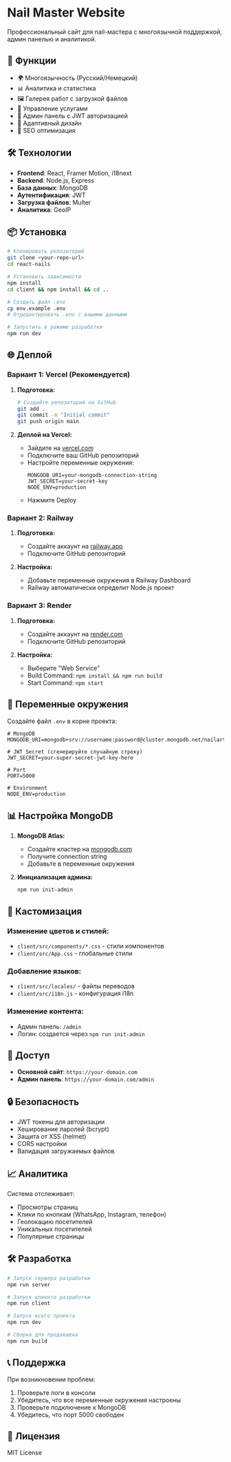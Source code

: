 # Nail Master Website

Профессиональный сайт для nail-мастера с многоязычной поддержкой, админ панелью и аналитикой.

## 🚀 Функции

- 🌍 Многоязычность (Русский/Немецкий)
- 📊 Аналитика и статистика
- 🖼️ Галерея работ с загрузкой файлов
- 💼 Управление услугами
- 🔐 Админ панель с JWT авторизацией
- 📱 Адаптивный дизайн
- 🎯 SEO оптимизация

## 🛠️ Технологии

- **Frontend**: React, Framer Motion, i18next
- **Backend**: Node.js, Express
- **База данных**: MongoDB
- **Аутентификация**: JWT
- **Загрузка файлов**: Multer
- **Аналитика**: GeoIP

## 📦 Установка

```bash
# Клонировать репозиторий
git clone <your-repo-url>
cd react-nails

# Установить зависимости
npm install
cd client && npm install && cd ..

# Создать файл .env
cp env.example .env
# Отредактировать .env с вашими данными

# Запустить в режиме разработки
npm run dev
```

## 🌐 Деплой

### Вариант 1: Vercel (Рекомендуется)

1. **Подготовка:**
   ```bash
   # Создайте репозиторий на GitHub
   git add .
   git commit -m "Initial commit"
   git push origin main
   ```

2. **Деплой на Vercel:**
   - Зайдите на [vercel.com](https://vercel.com)
   - Подключите ваш GitHub репозиторий
   - Настройте переменные окружения:
     ```
     MONGODB_URI=your-mongodb-connection-string
     JWT_SECRET=your-secret-key
     NODE_ENV=production
     ```
   - Нажмите Deploy

### Вариант 2: Railway

1. **Подготовка:**
   - Создайте аккаунт на [railway.app](https://railway.app)
   - Подключите GitHub репозиторий

2. **Настройка:**
   - Добавьте переменные окружения в Railway Dashboard
   - Railway автоматически определит Node.js проект

### Вариант 3: Render

1. **Подготовка:**
   - Создайте аккаунт на [render.com](https://render.com)
   - Подключите GitHub репозиторий

2. **Настройка:**
   - Выберите "Web Service"
   - Build Command: `npm install && npm run build`
   - Start Command: `npm start`

## 🔧 Переменные окружения

Создайте файл `.env` в корне проекта:

```env
# MongoDB
MONGODB_URI=mongodb+srv://username:password@cluster.mongodb.net/nailart_studio

# JWT Secret (сгенерируйте случайную строку)
JWT_SECRET=your-super-secret-jwt-key-here

# Port
PORT=5000

# Environment
NODE_ENV=production
```

## 📊 Настройка MongoDB

1. **MongoDB Atlas:**
   - Создайте кластер на [mongodb.com](https://mongodb.com)
   - Получите connection string
   - Добавьте в переменные окружения

2. **Инициализация админа:**
   ```bash
   npm run init-admin
   ```

## 🎨 Кастомизация

### Изменение цветов и стилей:
- `client/src/components/*.css` - стили компонентов
- `client/src/App.css` - глобальные стили

### Добавление языков:
- `client/src/locales/` - файлы переводов
- `client/src/i18n.js` - конфигурация i18n

### Изменение контента:
- Админ панель: `/admin`
- Логин: создается через `npm run init-admin`

## 📱 Доступ

- **Основной сайт**: `https://your-domain.com`
- **Админ панель**: `https://your-domain.com/admin`

## 🔒 Безопасность

- JWT токены для авторизации
- Хеширование паролей (bcrypt)
- Защита от XSS (helmet)
- CORS настройки
- Валидация загружаемых файлов

## 📈 Аналитика

Система отслеживает:
- Просмотры страниц
- Клики по кнопкам (WhatsApp, Instagram, телефон)
- Геолокацию посетителей
- Уникальных посетителей
- Популярные страницы

## 🛠️ Разработка

```bash
# Запуск сервера разработки
npm run server

# Запуск клиента разработки
npm run client

# Запуск всего проекта
npm run dev

# Сборка для продакшена
npm run build
```

## 📞 Поддержка

При возникновении проблем:
1. Проверьте логи в консоли
2. Убедитесь, что все переменные окружения настроены
3. Проверьте подключение к MongoDB
4. Убедитесь, что порт 5000 свободен

## 📄 Лицензия

MIT License 